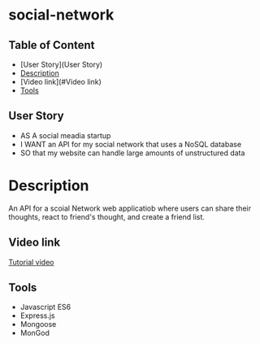 # social-network

## Table of Content 
- [User Story](User Story)  
- [Description](#description) 
- [Video link](#Video link)
- [Tools](Tools)

## User Story 
- AS A social meadia startup
- I WANT an API for my social network that uses a NoSQL database
- SO that my website can handle large amounts of unstructured data
# Description
An API for a scoial Network web applicatiob where users can share their thoughts, react to friend's thought, and create a friend list.

## Video link
[Tutorial video](https://drive.google.com/file/d/1C3OeY13ZcD0GiWG1dmk2xVCeqASp-oUu/view)
## Tools

- Javascript ES6
- Express.js
- Mongoose
- MonGod
